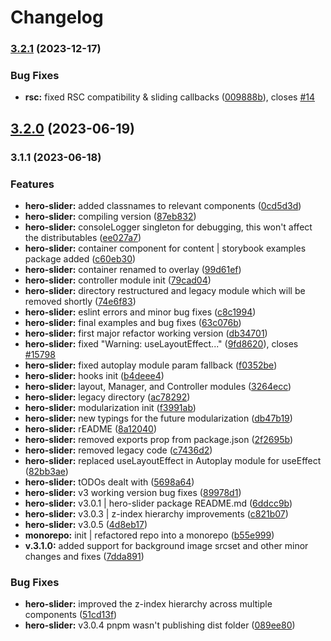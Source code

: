 # Changelog

### [3.2.1](https://github.com/rmolinamir/hero-slider/compare/hero-slider-v3.2.0...${npm.name}-v3.2.1) (2023-12-17)


### Bug Fixes

* **rsc:** fixed RSC compatibility & sliding callbacks ([009888b](https://github.com/rmolinamir/hero-slider/commit/009888b1e051c060146aafd19bb5a568e8ad575c)), closes [#14](https://github.com/rmolinamir/hero-slider/issues/14)

## [3.2.0](https://github.com/rmolinamir/hero-slider/compare/hero-slider-v3.1.1...${npm.name}-v3.2.0) (2023-06-19)

### 3.1.1 (2023-06-18)


### Features

* **hero-slider:** added classnames to relevant components ([0cd5d3d](https://github.com/rmolinamir/hero-slider/commit/0cd5d3dd386f024a63522e520e2c2da156cf0b9f))
* **hero-slider:** compiling version ([87eb832](https://github.com/rmolinamir/hero-slider/commit/87eb83218e0dbcdf2025702dec1637c565497906))
* **hero-slider:** consoleLogger singleton for debugging, this won't affect the distributables ([ee027a7](https://github.com/rmolinamir/hero-slider/commit/ee027a7a09d55d5cd52ee3ac4c3fe89179b6558e))
* **hero-slider:** container component for content | storybook examples package added ([c60eb30](https://github.com/rmolinamir/hero-slider/commit/c60eb30053650c1192b5b19dabd330a1c5927504))
* **hero-slider:** container renamed to overlay ([99d61ef](https://github.com/rmolinamir/hero-slider/commit/99d61ef6d9f87169094aeec3d852b6742e04528b))
* **hero-slider:** controller module init ([79cad04](https://github.com/rmolinamir/hero-slider/commit/79cad04676bbf8840954f3cd5ae4d534a225f44d))
* **hero-slider:** directory restructured and legacy module which will be removed shortly ([74e6f83](https://github.com/rmolinamir/hero-slider/commit/74e6f830674d4b1e4fae5f9b3a6788f695b910a4))
* **hero-slider:** eslint errors and minor bug fixes ([c8c1994](https://github.com/rmolinamir/hero-slider/commit/c8c19945dffbca555384ade6230f579df9b1e89e))
* **hero-slider:** final examples and bug fixes ([63c076b](https://github.com/rmolinamir/hero-slider/commit/63c076b5f37c748d9563a2433e9bd99e92f204d2))
* **hero-slider:** first major refactor working version ([db34701](https://github.com/rmolinamir/hero-slider/commit/db347017982bd926d6f6584fdd53971efe0c02d6))
* **hero-slider:** fixed "Warning: useLayoutEffect..." ([9fd8620](https://github.com/rmolinamir/hero-slider/commit/9fd8620d615dbe6b1988b5103a89b77c7eea67a8)), closes [#15798](https://github.com/rmolinamir/hero-slider/issues/15798)
* **hero-slider:** fixed autoplay module param fallback ([f0352be](https://github.com/rmolinamir/hero-slider/commit/f0352be91a72d768f0ed88d6ee83800461eb430f))
* **hero-slider:** hooks init ([b4deee4](https://github.com/rmolinamir/hero-slider/commit/b4deee4ed46ac9cd466975f70fbd1b2203247945))
* **hero-slider:** layout, Manager, and Controller modules ([3264ecc](https://github.com/rmolinamir/hero-slider/commit/3264ecc165e96d5f113ae89242c6d79db2400fb6))
* **hero-slider:** legacy directory ([ac78292](https://github.com/rmolinamir/hero-slider/commit/ac78292f899db287d0aafe0e9e5b91e9edfd2e59))
* **hero-slider:** modularization init ([f3991ab](https://github.com/rmolinamir/hero-slider/commit/f3991abd4609e1255d775016fa44ba15548723fe))
* **hero-slider:** new typings for the future modularization ([db47b19](https://github.com/rmolinamir/hero-slider/commit/db47b1910ad6cd799396f4bb701652e59cc599f4))
* **hero-slider:** rEADME ([8a12040](https://github.com/rmolinamir/hero-slider/commit/8a120405c82f600b3d48bc4aaffb72a217452677))
* **hero-slider:** removed exports prop from package.json ([2f2695b](https://github.com/rmolinamir/hero-slider/commit/2f2695b8c07c9fbd40ed7a0a26f0b0246ca3da79))
* **hero-slider:** removed legacy code ([c7436d2](https://github.com/rmolinamir/hero-slider/commit/c7436d2ae30d9a93c3886000954bddf660dd41d0))
* **hero-slider:** replaced useLayoutEffect in Autoplay module for useEffect ([82bb3ae](https://github.com/rmolinamir/hero-slider/commit/82bb3ae928b7e69263ea197f83a28c9592833781))
* **hero-slider:** tODOs dealt with ([5698a64](https://github.com/rmolinamir/hero-slider/commit/5698a642adef1ef698f153679ba2eeb830f249dd))
* **hero-slider:** v3 working version bug fixes ([89978d1](https://github.com/rmolinamir/hero-slider/commit/89978d1a35f62de039bc026de2653051040ecde8))
* **hero-slider:** v3.0.1 | hero-slider package README.md ([6ddcc9b](https://github.com/rmolinamir/hero-slider/commit/6ddcc9b73c28d7bd14399ebfeab45b8a7567f69d))
* **hero-slider:** v3.0.3 | z-index hierarchy improvements ([c821b07](https://github.com/rmolinamir/hero-slider/commit/c821b079cb246f465b95219e2cf1657c05f6383e))
* **hero-slider:** v3.0.5 ([4d8eb17](https://github.com/rmolinamir/hero-slider/commit/4d8eb17677ffa54a4ed625e6b7b8dd30235d2d56))
* **monorepo:** init | refactored repo into a monorepo ([b55e999](https://github.com/rmolinamir/hero-slider/commit/b55e999e690f391df2d60836ae0d4366a20a9276))
* **v.3.1.0:** added support for background image srcset and other minor changes and fixes ([7dda891](https://github.com/rmolinamir/hero-slider/commit/7dda8911a9cbfe443ac4c065a42ad08f75c83ca5))


### Bug Fixes

* **hero-slider:** improved the z-index hierarchy across multiple components ([51cd13f](https://github.com/rmolinamir/hero-slider/commit/51cd13fc3df9a7b5446e59aa2513a53bcade7f83))
* **hero-slider:** v3.0.4 pnpm wasn't publishing dist folder ([089ee80](https://github.com/rmolinamir/hero-slider/commit/089ee80f1f3a5e430201e9b71ee50332ed5e8e09))